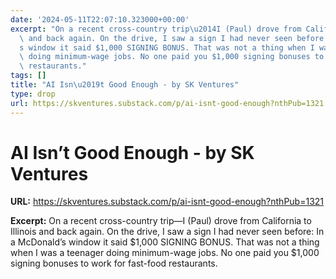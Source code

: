 ```yaml
---
date: '2024-05-11T22:07:10.323000+00:00'
excerpt: "On a recent cross-country trip\u2014I (Paul) drove from California to Illinois\
  \ and back again. On the drive, I saw a sign I had never seen before: In a McDonald\u2019\
  s window it said $1,000 SIGNING BONUS. That was not a thing when I was a teenager\
  \ doing minimum-wage jobs. No one paid you $1,000 signing bonuses to work for fast-food\
  \ restaurants."
tags: []
title: "AI Isn\u2019t Good Enough - by SK Ventures"
type: drop
url: https://skventures.substack.com/p/ai-isnt-good-enough?nthPub=1321
---
```


# AI Isn’t Good Enough - by SK Ventures

**URL:** https://skventures.substack.com/p/ai-isnt-good-enough?nthPub=1321

**Excerpt:** On a recent cross-country trip—I (Paul) drove from California to Illinois and back again. On the drive, I saw a sign I had never seen before: In a McDonald’s window it said $1,000 SIGNING BONUS. That was not a thing when I was a teenager doing minimum-wage jobs. No one paid you $1,000 signing bonuses to work for fast-food restaurants.
